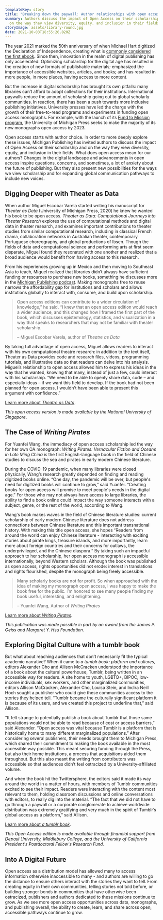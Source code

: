 ```yaml
---
templateKey: story
title: "Breaking down the paywall: Author relationships with open access"
summary: Authors discuss the impact of Open Access on their scholarship and
  on the way they view diversity, equity, and inclusion in their fields.
storyImage: assets/library-round.jpg
date: 2021-10-03T18:55:26.820Z
---
```

The year 2021 marked the 50th anniversary of when Michael Hart digitized the Declaration of Independence, creating what is [commonly considered the first ebook](https://www.theguardian.com/books/2011/sep/08/michael-hart-inventor-ebook-dies). Since then, innovation in the realm of digital publishing has only accelerated. Optimizing scholarship for the digital age has resulted in the creation of new formats of publishable materials; emphasized the importance of accessible websites, articles, and books; and has resulted in more people, in more places, having access to more content.

But the increase in digital scholarship has brought its own pitfalls: many libraries can’t afford to adopt collections for their institutions. International paywalls reduce the amount of scholarship going out to global scholarly communities. In reaction, there has been a push towards more inclusive publishing initiatives. University presses have led the charge with the growth of their free-to-read programs and experiments in funding open access monographs. For example, with the launch of its [Fund to Mission program](https://www.publishing.umich.edu/features/fund-to-mission), the University of Michigan Press seeks to make the majority of its new monographs open access by 2023. 

Open access starts with author choice. In order to more deeply explore these issues, Michigan Publishing has invited authors to discuss the impact of Open Access on their scholarship and on the way they view diversity, equity, and inclusion in their fields. What does open access mean for our authors? Changes in the digital landscape and advancements in open access inspire questions, concerns, and sometimes, a lot of anxiety about the future of publishing. But they also present new possibilities for the ways we view scholarship and for expanding global communication pathways to include new voices.

## Digging Deeper with Theater as Data

When author Miguel Escobar Varela started writing his manuscript for *Theater as Data* (University of Michigan Press, 2020) he knew he wanted his book to be open access. *Theater as Data: Computational Journeys into Theater Research* explores the use of computational methods and digital data in theater research, and examines important contributions to theater studies from similar computational research, including in classical French drama, collaboration networks in Australian theater, contemporary Portuguese choreography, and global productions of Ibsen. Though the fields of data and computational science and performing arts at first seem disparate, Miguel found they resonated with one another and realized that a broad audience would benefit from having access to this research.

From his experiences growing up in Mexico and then moving to Southeast Asia to teach, Miguel realized that libraries didn’t always have sufficient funding or resources to purchase new books, something he discusses more in the [Michigan Publishing podcast](https://mpubpodcast.podbean.com/e/open-access-in-conversation-mini-series-episode-4-authors/). Making monographs free to reuse narrows the affordability gap for institutions and scholars and allows institutions globally to interact with, consume, and build upon scholarship.

> Open access editions can contribute to a wider circulation of knowledge,” he said. “I knew that an open access edition would reach a wider audience, and this changed how I framed the first part of the book, which discusses epistemology, statistics, and visualization in a way that speaks to researchers that may not be familiar with theater scholarship. 
>
> – Miguel Escobar Varela, author of *Theatre as Data*

By taking full advantage of open access, Miguel allows readers to interact with his own computational theatre research: in addition to the text itself, Theater as Data provides code and research files, videos, programming tutorials, and illustrative data so that readers can delve into his analysis. Miguel’s relationship to open access allowed him to express his ideas in the way that he wanted, knowing that many, instead of just a few, could interact with his scholarship. “We need to be able to openly share data, code – and especially ideas – if we want this field to develop. If the book had not been planned for open access, I wouldn’t have been able to present this argument with confidence.”

[Learn more about *Theatre as Data*](https://www.fulcrum.org/concern/monographs/fq977w923?locale=en).

*This open access version is made available by the National University of Singapore.*

## The Case of *Writing Pirates*

For Yuanfei Wang, the immediacy of open access scholarship led the way for her own OA monograph: *Writing Pirates: Vernacular Fiction and Oceans in Late Ming China* is the first English-language book in the field of Chinese studies to discuss the sea and pirates in early modern Chinese literature.

During the COVID-19 pandemic, when many libraries were closed physically, Wang’s research greatly depended on finding and reading digitized books online. “One day, the pandemic will be over, but people's need for digitized books will continue to grow,” said Yuanfei. “Creating books for open access will promise to meet people's needs in the digital age.” For those who may not always have access to large libraries, the ability to find a book online could impact the way someone interacts with a subject, genre, or the rest of the world, according to Wang.

Wang's book makes waves in the field of Chinese literature studies: current scholarship of early modern Chinese literature does not address connections between Chinese literature and this important transnational history. With making this title open access, she hopes “Readers from around the world can enjoy Chinese literature - interacting with exciting stories about pirate kings, treasure islands, and more importantly, learn more about foreign countries and their concerns for outlaws, the underprivileged, and the Chinese diaspora.” By taking such an impactful approach to her scholarship, her open access monograph is accessible internationally, beyond Western scholars. Although the book was published as open access, rights opportunities did not erode: interest in translations and rights flourished, despite the monograph being freely accessible.

> Many scholarly books are not for profit. So when approached with the idea of making my monograph open access, I was happy to make the book free for the public. I’m honored to see many people finding my book useful, interesting, and enlightening.
>
> – Yuanfei Wang, Author of *Writing Pirates*

[Learn more about *Writing Pirates*](https://www.fulcrum.org/concern/monographs/8336h409h?locale=en).

*This publication was made possible in part by an award from the James P. Geiss and Margaret Y. Hsu Foundation.*

## Exploring Digital Culture with a tumblr book

But what about reaching audiences that don’t necessarily fit the typical academic narrative? When it came to *a tumblr book: platform and cultures*, editors Alexander Cho and Allison McCracken understood the importance of a book about the cultural powerhouse, Tumblr, being written in an accessible way for readers. A site home to youth, LGBTQ+, BIPOC, low-income individuals, sex workers, and other marginalized communities, editors Allison McCracken, Alexander Cho, Louisa Stein, and Indira Neill Hoch sought a publisher who could give these communities access to the stories they helped tell. “Tumblr became the culturally significant platform it is because of its users, and we created this project to underline that,” said Allison.

“It felt strange to potentially publish a book about Tumblr that those same populations would not be able to read because of cost or access barriers,” said Alexander. “Open access was vital because Tumblr is a platform that is historically home to many different marginalized populations.” After considering several publishers, their needs brought them to Michigan Press, which shared their commitment to making the book available in the most accessible way possible. This meant securing funding through the Press, but also their home institutions, a process that acquisitions aided them throughout. But this also meant the writing from contributors was accessible so that audiences didn’t feel ostracized by a University-affiliated volume.

And when the book hit the Twittersphere, the editors said it made its way around the world in a matter of hours, with members of Tumblr communities excited to see their impact. Readers were interacting with the content most relevant to them, holding classroom discussions and online conversations with editors, to really dig into the material. “The fact that we did not have to go through a paywall or a corporate conglomerate to achieve worldwide distribution was extremely gratifying and very much in the spirit of Tumblr’s global access as a platform,” said Allison.

[Learn more about *a tumblr book*](https://www.fulcrum.org/concern/monographs/x346d608w?locale=en).

*This Open Access edition is made available through financial support from Depaul University, Middlebury College, and the University of California President's Postdoctoral Fellow's Research Fund.*

## Into A Digital Future

Open access as a distribution model has allowed many to access information otherwise inaccessible to many - and authors are willing to go the distance to ensure others interact with the stories they want to tell. From creating equity in their own communities, telling stories not told before, or building stronger bonds in communities that have otherwise been ostracized, publishers and authors dedicated to these missions continue to grow. As we see more open access opportunities across data, monographs, and publishing overall, the ability to create, learn, and share across open, accessible pathways continue to grow.